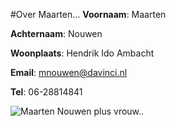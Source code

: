 #Over Maarten...
**Voornaam**: Maarten

**Achternaam**: Nouwen

**Woonplaats**: Hendrik Ido Ambacht

**Email**: [mnouwen@davinci.nl](mnouwen@davinci.nl)

**Tel**: 06-28814841


![Maarten Nouwen plus vrouw..](https://scontent-amt2-1.xx.fbcdn.net/v/t1.0-9/311601_388301307885428_128794160_n.jpg?oh=f18a88d658afd9b5fb70c85ba18cc945&oe=5850EB72)